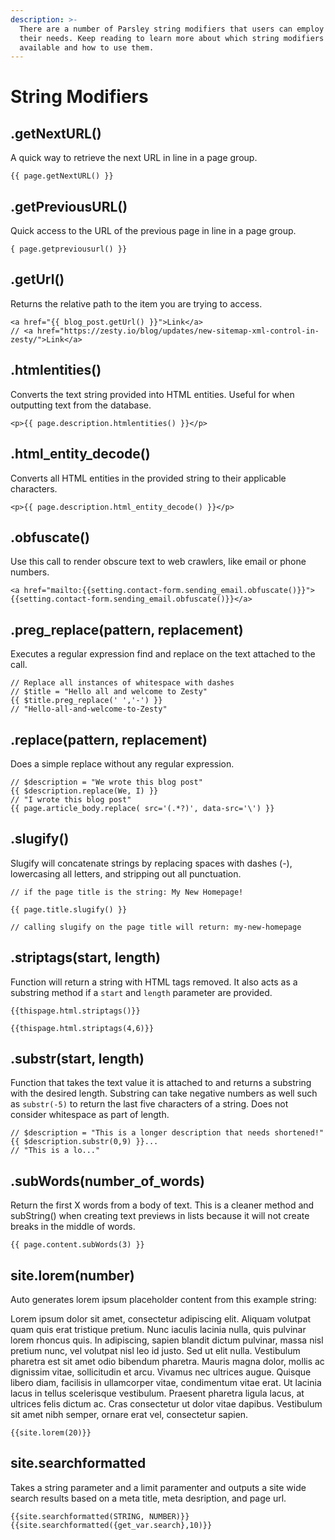 ```yaml
---
description: >-
  There are a number of Parsley string modifiers that users can employ to suite
  their needs. Keep reading to learn more about which string modifiers are
  available and how to use them.
---
```


# String Modifiers

## .getNextURL()

A quick way to retrieve the next URL in line in a page group.

```
{{ page.getNextURL() }}
```

## .getPreviousURL()

Quick access to the URL of the previous page in line in a page group.

```
{ page.getpreviousurl() }}
```

## .getUrl()

Returns the relative path to the item you are trying to access.

```
<a href="{{ blog_post.getUrl() }}">Link</a>
// <a href="https://zesty.io/blog/updates/new-sitemap-xml-control-in-zesty/">Link</a>
```

## .htmlentities()

Converts the text string provided into HTML entities. Useful for when outputting text from the database.

```
<p>{{ page.description.htmlentities() }}</p>
```

## .html\_entity\_decode()

Converts all HTML entities in the provided string to their applicable characters.

```
<p>{{ page.description.html_entity_decode() }}</p>
```

## .obfuscate()

Use this call to render obscure text to web crawlers, like email or phone numbers.

```
<a href="mailto:{{setting.contact-form.sending_email.obfuscate()}}">
{{setting.contact-form.sending_email.obfuscate()}}</a>
```

## .preg\_replace(pattern, replacement)

Executes a regular expression find and replace on the text attached to the call.

```
// Replace all instances of whitespace with dashes
// $title = "Hello all and welcome to Zesty"
{{ $title.preg_replace(' ','-') }}
// "Hello-all-and-welcome-to-Zesty"
```

## .replace(pattern, replacement)

Does a simple replace without any regular expression.

```
// $description = "We wrote this blog post"
{{ $description.replace(We, I) }}
// "I wrote this blog post"
{{ page.article_body.replace( src='(.*?)', data-src='\') }}
```

## .slugify()

Slugify will concatenate strings by replacing spaces with dashes (-), lowercasing all letters, and stripping out all punctuation.

```
// if the page title is the string: My New Homepage!

{{ page.title.slugify() }}

// calling slugify on the page title will return: my-new-homepage
```

## .striptags(start, length)

Function will return a string with HTML tags removed. It also acts as a substring method if a `start` and `length` parameter are provided.

```
{{thispage.html.striptags()}}

{{thispage.html.striptags(4,6)}}
```

## .substr(start, length)

Function that takes the text value it is attached to and returns a substring with the desired length. Substring can take negative numbers as well such as `substr(-5)` to return the last five characters of a string. Does not consider whitespace as part of length.

```
// $description = "This is a longer description that needs shortened!"
{{ $description.substr(0,9) }}...
// "This is a lo..."
```

## .subWords(number\_of\_words)

Return the first X words from a body of text. This is a cleaner method and subString() when creating text previews in lists because it will not create breaks in the middle of words.

```
{{ page.content.subWords(3) }}
```

## site.lorem(number)

Auto generates lorem ipsum placeholder content from this example string:

Lorem ipsum dolor sit amet, consectetur adipiscing elit. Aliquam volutpat quam quis erat tristique pretium. Nunc iaculis lacinia nulla, quis pulvinar lorem rhoncus quis. In adipiscing, sapien blandit dictum pulvinar, massa nisl pretium nunc, vel volutpat nisl leo id justo. Sed ut elit nulla. Vestibulum pharetra est sit amet odio bibendum pharetra. Mauris magna dolor, mollis ac dignissim vitae, sollicitudin et arcu. Vivamus nec ultrices augue. Quisque libero diam, facilisis in ullamcorper vitae, condimentum vitae erat. Ut lacinia lacus in tellus scelerisque vestibulum. Praesent pharetra ligula lacus, at ultrices felis dictum ac. Cras consectetur ut dolor vitae dapibus. Vestibulum sit amet nibh semper, ornare erat vel, consectetur sapien.

```
{{site.lorem(20)}}
```

## site.searchformatted

Takes a string parameter and a limit paramenter and outputs a site wide search results based on a meta title, meta desription, and page url.

```
{{site.searchformatted(STRING, NUMBER)}}
{{site.searchformatted({get_var.search},10)}}
```
